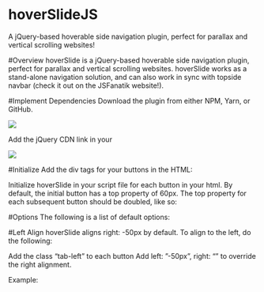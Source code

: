 # hoverSlideJS
A jQuery-based hoverable side navigation plugin, perfect for parallax and vertical scrolling websites!

#Overview
hoverSlide is a jQuery-based hoverable side navigation plugin, perfect for parallax and vertical scrolling websites. 
hoverSlide works as a stand-alone navigation solution, 
and can also work in sync with topside navbar (check it out on the JSFanatik website!).

#Implement Dependencies
Download the plugin from either NPM, Yarn, or GitHub. 

<img src="https://github.com/jsfanatik/hoverSlideJS/blob/master/plugin-img/hoverslide-cdn.PNG" />

Add the jQuery CDN link in your <head>
  
<img src="https://github.com/jsfanatik/hoverSlideJS/blob/master/plugin-img/jquery-cdn.PNG" />

#Initialize
Add the div tags for your buttons in the HTML:

Initialize hoverSlide in your script file for each button in your html. By default, the initial button has a top property of 60px. The top property for each subsequent button should be doubled, like so:


#Options
The following is a list of default options:

#Left Align
hoverSlide aligns right: -50px by default. To align to the left, do the following:

Add the class “tab-left” to each button
Add left: ”-50px”, right: “” to override the right alignment. 

Example: 
